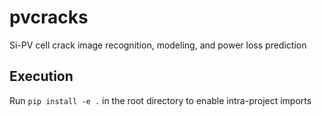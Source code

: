 # pvcracks
Si-PV cell crack image recognition, modeling, and power loss prediction

## Execution

Run `pip install -e .` in the root directory to enable intra-project imports